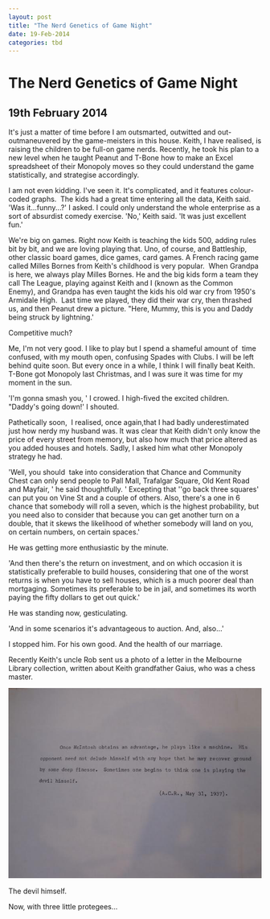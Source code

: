 ```yaml
---
layout: post
title: "The Nerd Genetics of Game Night"
date: 19-Feb-2014
categories: tbd
---
```


# The Nerd Genetics of Game Night

## 19th February 2014

It's just a matter of time before I am outsmarted,   outwitted and out-outmaneuvered by the game-meisters in this house. Keith,   I have realised, is raising the children to be full-on game nerds. Recently, he took his plan to a new level when he taught Peanut and T-Bone how to make an Excel spreadsheet of their Monopoly moves so they could understand the game statistically, and strategise accordingly.

I am not even kidding. I've seen it. It's complicated, and it features colour-coded graphs.  The kids had a great time entering all the data, Keith said. 'Was it...funny...?' I asked. I could only understand the whole enterprise as a sort of absurdist comedy exercise. 'No,' Keith said. 'It was just excellent fun.'

We're big on games. Right now Keith is teaching the kids 500, adding rules bit by bit, and we are loving playing that. Uno, of course, and Battleship, other classic board games, dice games, card games. A French racing game called Milles Bornes from Keith's childhood is very popular.  When Grandpa is here, we always play Milles Bornes. He and the big kids form a team they call The League, playing against Keith and I (known as the Common Enemy), and Grandpa has even taught the kids his old war cry from 1950's Armidale High.  Last time we played, they did their war cry, then thrashed us, and then Peanut drew a picture. "Here, Mummy, this is you and Daddy being struck by lightning.'

Competitive much?

Me, I'm not very good. I like to play but I spend a shameful amount of  time confused, with my mouth open, confusing Spades with Clubs. I will be left behind quite soon. But every once in a while, I think I will finally beat Keith. T-Bone got Monopoly last Christmas, and I was sure it was time for my moment in the sun.

'I'm gonna smash you, ' I crowed. I high-fived the excited children. "Daddy's going down!' I shouted.

Pathetically soon,  I realised, once again,that I had badly underestimated just how nerdy my husband was. It was clear that Keith didn't only know the price of every street from memory, but also how much that price altered as you added houses and hotels. Sadly, I asked him what other Monopoly strategy he had.

'Well, you should  take into consideration that Chance and Community Chest can only send people to Pall Mall, Trafalgar Square, Old Kent Road and Mayfair, ' he said thoughtfully. ' Excepting that ''go back three squares' can put you on Vine St and a couple of others. Also, there's a one in 6 chance that somebody will roll a seven, which is the highest probability, but you need also to consider that because you can get another turn on a double, that it skews the likelihood of whether somebody will land on you, on certain numbers, on certain spaces.'

He was getting more enthusiastic by the minute.

'And then there's the return on investment, and on which occasion it is statistically preferable to build houses, considering that one of the worst returns is when you have to sell houses, which is a much poorer deal than mortgaging. Sometimes its preferable to be in jail, and sometimes its worth paying the fifty dollars to get out quick.'

He was standing now, gesticulating.

'And in some scenarios it's advantageous to auction. And, also...'

I stopped him. For his own good. And the health of our marriage.

Recently Keith's uncle Rob sent us a photo of a letter in the Melbourne Library collection, written about Keith grandfather Gaius, who was a chess master.

<img class="photo-horiz" src="/images/2014/01/unnamed-2.jpg" />

The devil himself.

Now, with three little protegees...
